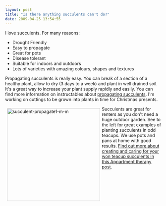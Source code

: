 ```yaml
---
layout: post
title: "Is there anything succulents can't do?"
date: 2009-04-25 13:54:55
---
```


I love succulents. For many reasons:

<ul style="text-align: left;">
  <li>
    Drought Friendly
  </li>
  <li>
    Easy to propagate
  </li>
  <li>
    Great for pots
  </li>
  <li>
    Disease tolerant
  </li>
  <li>
    Suitable for indoors and outdoors
  </li>
  <li>
    Lots of varieties with amazing colours, shapes and textures
  </li>
</ul>

<p style="text-align: left;">
  Propagating succulents is really easy. You can break of a section of a healthy plant, allow to dry (3 days to a week) and plant in well drained soil. It's a great way to increase your plant supply rapidly and easily. You can find more information on instructables about <a href="http://www.instructables.com/id/Propagating-Succulent-Leaf-Cuttings/" target="_blank">propagating succulents</a>. I'm working on cuttings to be grown into plants in time for Christmas presents.
</p>

<p style="text-align: left;">
  <a href="http://www.greenrenters.org/2009/04/is-there-nothing-succulents-cant-do/succulent-propagate1-m-m/" rel="attachment wp-att-441"><img alt="succulent-propagate1-m-m" class="size-full wp-image-441 alignright" src="/sites/default/files/images/succulent-propagate1-m-m.jpg" style="margin: 6px; width: 300px; height: 300px; float: left; " title="succulent-propagate1-m-m" /></a>
</p>

<p style="text-align: left;">
  Succulents are great for renters as you don't need a huge outdoor garden. See to the left for great examples of planting succulents in odd teacups. We use pots and pans at home with good results. <a href="http://www.apartmenttherapy.com/succulent-tea-party-at-flora-g-82582" target="_blank">Find out more about creating and caring for your won teacup succulents in this Appartment therapy post</a>.
</p>